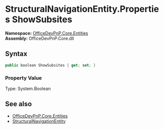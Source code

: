 # StructuralNavigationEntity.Properties ShowSubsites
  

**Namespace:** [OfficeDevPnP.Core.Entities](OfficeDevPnP.Core.Entities.md)  
**Assembly:** OfficeDevPnP.Core.dll  
## Syntax
```C#
public boolean ShowSubsites { get; set; }
```

### Property Value
Type: System.Boolean  

## See also
- [OfficeDevPnP.Core.Entities](OfficeDevPnP.Core.Entities.md)
- [StructuralNavigationEntity](OfficeDevPnP.Core.Entities.StructuralNavigationEntity.md) 
